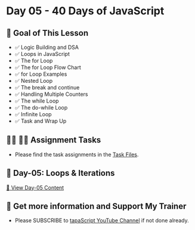 # Day 05 - 40 Days of JavaScript

## **🎯 Goal of This Lesson**

- ✅ Logic Building and DSA
- ✅ Loops in JavaScript
- ✅ The for Loop
- ✅ The for Loop Flow Chart
- ✅ for Loop Examples
- ✅ Nested Loop
- ✅ The break and continue
- ✅ Handling Multiple Counters
- ✅ The while Loop
- ✅ The do-while Loop
- ✅ Infinite Loop
- ✅ Task and Wrap Up


## **👩‍💻 🧑‍💻 Assignment Tasks**
- Please find the task assignments in the [Task Files](./Tasks/tasks.md).

## 📅 Day-05: Loops & Iterations
[🔗 View Day-05 Content](https://github.com/RabinStar/40-days-pro-javascript-mastery/tree/main/Day-05)

## 🫶 Get more information and Support My Trainer
- Please SUBSCRIBE to [tapaScript YouTube Channel](https://youtube.com/tapasadhikary) if not done already.
